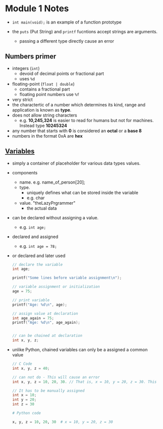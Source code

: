 # Module 1 Notes

- `int main(void);` is an example of a function prototype

- the `puts` (Put String) and `printf` fucntions accept strings are arguments.
  - passing a different type directly cause an error

## Numbers primer

- integers (`int`)
  - devoid of decimal points or fractional part
  - uses `%d`
- floating-point (`float | double`)
  - contains a fractional part
  - floating point numbers use `%f`
- very strict
- the charactertic of a number which determines its kind, range and application is known as **type**.
- does not allow string characters
  - e.g. **10,245,324** is easier to read for humans but not for machines. Instead type **10245324**
- any number that starts with **0** is considered an **octal** or a **base 8**
- numbers in the format 0xA are **hex**

## [Variables](/c-programming/c-essentials-basics/randoms/variables.c)

- simply a container of placeholder for various data types values.
- components
  - name. e.g. name_of_person[20];
  - type.
    - uniquely defines what can be stored inside the variable
    - e.g. char
  - value. "theLazyPrgrammer"
    - the actual data
- can be declared without assigning a value.
  - e.g. `int age;`
- declared and assigned
  - e.g. `int age = 78;`
- or declared and later used
  
  ```c
  // declare the variable
  int age;

  printf("Some lines before variable assignment\n");

  // variable assignment or initialization
  age = 75;

  // print variable
  printf("Age: %d\n", age);

  // assign value at declaration
  int age_again = 75;
  printf("Age: %d\n", age_again);


  // can be chained at declaration
  int x, y, z;
  ```

- unlike Python, chained variables can only be a assigned a common value

  ```c
  // C Code
  int x, y, z = 40;

  // can not do - This will cause an error
  int x, y, z = 10, 20, 30. // That is, x = 10, y = 20, z = 30. This is not possible

  // It has to be manually assigned
  int x = 10;
  int y = 20;
  int z = 30
  ```

  ```python
  # Python code

  x, y, z = 10, 20, 30  # x = 10, y = 20, z = 30
  ```
